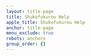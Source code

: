 ```yaml
---
layout: title-page
title: Shukofukurou Help
apple_title: Shukofukurou Help
anchor: title-page
menu_exclude: true
robots: anchors
group_order: {}
---
```

